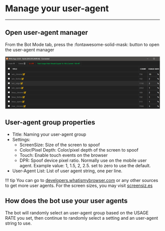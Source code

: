 # Manage your user-agent

---------

## Open user-agent manager
From the Bot Mode tab, press the :fontawesome-solid-mask: button to open the user-agent manager

![Bot User-Agent Manager](../../imgs/bot-ua.png)

## User-agent group properties
* Title: Naming your user-agent group
* Settings:
    * ScreenSize: Size of the screen to spoof
    * Color/Pixel Depth: Color/pixel depth of the screen to spoof
    * Touch: Enable touch events on the browser
    * DPR:  Spoof device pixel ratio. Normally use on the mobile user agent. Example value: 1, 1.5, 2, 2.5. set to zero to use the default.
* User-Agent List: List of user agent string, one per line.

!!! tip
    You can go to [developers.whatismybrowser.com](https://developers.whatismybrowser.com) or any other sources to get more user agents. For the screen sizes, you may visit [screensiz.es](https://screensiz.es)

## How does the bot use your user agents
The bot will randomly select an user-agent group based on the USAGE RATE you set, then continue to randomly select a setting and an user-agent string to use.